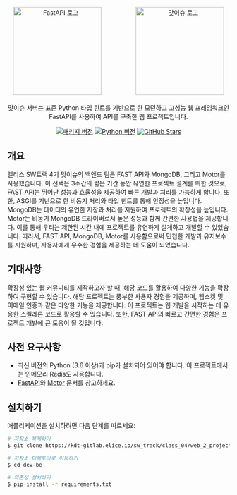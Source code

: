 <p align="center">
  <a href="https://fastapi.tiangolo.com/" target="blank"><img src="https://fastapi.tiangolo.com/img/logo-margin/logo-teal.png" width="200" alt="FastAPI 로고" /></a>
　　　　　
  <a href="https://www.matissue.com/" target="blank"><img src="https://matissue.com/logo.svg" width="200" alt="맛이슈 로고" /></a>
</p>

<p align="center">맛이슈 서버는 표준 Python 타입 힌트를 기반으로 한 모던하고 고성능 웹 프레임워크인 FastAPI를 사용하여 API를 구축한 웹 프로젝트입니다.</p>
<p align="center">
<a href="https://pypi.org/project/fastapi/" target="_blank"><img src="https://img.shields.io/pypi/v/fastapi.svg" alt="패키지 버전" /></a>
<a href="https://pypi.org/project/fastapi/" target="_blank"><img src="https://img.shields.io/pypi/pyversions/fastapi.svg" alt="Python 버전" /></a>
<a href="https://github.com/tiangolo/fastapi" target="_blank"><img src="https://img.shields.io/github/stars/tiangolo/fastapi.svg?style=social&label=Star&maxAge=2592000" alt="GitHub Stars" /></a>
</p>

## 개요
엘리스 SW트랙 4기 맛이슈의 백엔드 팀은 FAST API와 MongoDB, 그리고 Motor를 사용했습니다. 이 선택은 3주간의 짧은 기간 동안 유연한 프로젝트 설계를 위한 것으로, FAST API는 뛰어난 성능과 효율성을 제공하여 빠른 개발과 처리를 가능하게 합니다. 또한, ASGI를 기반으로 한 비동기 처리와 타입 힌트를 통해 안정성을 높입니다. MongoDB는 데이터의 유연한 저장과 처리를 지원하여 프로젝트의 확장성을 높입니다. Motor는 비동기 MongoDB 드라이버로서 높은 성능과 함께 간편한 사용법을 제공합니다. 이를 통해 우리는 제한된 시간 내에 프로젝트를 유연하게 설계하고 개발할 수 있었습니다. 따라서, FAST API, MongoDB, Motor를 사용함으로써 민첩한 개발과 유지보수를 지원하며, 사용자에게 우수한 경험을 제공하는 데 도움이 되었습니다.

## 기대사항
확장성 있는 웹 커뮤니티를 제작하고자 할 때, 해당 코드를 활용하여 다양한 기능을 확장하여 구현할 수 있습니다. 해당 프로젝트는 풍부한 사용자 경험을 제공하며, 웹소켓 및 이메일 인증과 같은 다양한 기능을 제공합니다. 이 프로젝트는 웹 개발을 시작하는 데 유용한 스켈레톤 코드로 활용할 수 있습니다. 또한, FAST API의 빠르고 간편한 경험은 프로젝트 개발에 큰 도움이 될 것입니다.

## 사전 요구사항
- 최신 버전의 Python (3.6 이상)과 pip가 설치되어 있어야 합니다. 이 프로젝트에서는 인메모리 Redis도 사용합니다.
- [FastAPI](https://fastapi.tiangolo.com/)와 [Motor](https://motor.readthedocs.io/en/stable/) 문서를 참고하세요.

## 설치하기
애플리케이션을 설치하려면 다음 단계를 따르세요:

```bash
# 저장소 복제하기
$ git clone https://kdt-gitlab.elice.io/sw_track/class_04/web_2_project/team10/dev-be

# 저장소 디렉토리로 이동하기
$ cd dev-be

# 의존성 설치하기
$ pip install -r requirements.txt
